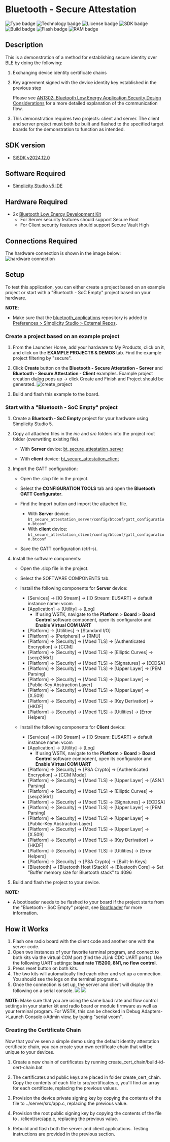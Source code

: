 # Bluetooth - Secure Attestation #

![Type badge](https://img.shields.io/badge/Type-Virtual%20Application-green)
![Technology badge](https://img.shields.io/badge/Technology-Bluetooth-green)
![License badge](https://img.shields.io/badge/License-Zlib-green)
![SDK badge](https://img.shields.io/badge/SDK-v2024.12.0-green)
![Build badge](https://img.shields.io/badge/Build-passing-green)
![Flash badge](https://img.shields.io/badge/Flash-262.29%20KB-blue)
![RAM badge](https://img.shields.io/badge/RAM-15.14%20KB-blue)
## Description ##

This is a demonstration of a method for establishing secure identity over BLE by doing the following:

1. Exchanging device identity certificate chains

2. Key agreement signed with the device identity key established in the previous step

   Please see [AN1302: Bluetooth Low Energy Application Security Design Considerations](https://www.silabs.com/documents/public/application-notes/an1302-bluetooth-application-security-design-considerations.pdf) for a more detailed explanation of the communication flow.
3. This demonstration requires two projects: client and server. The client and server project must both be built and flashed to the specified target boards for the demonstration to function as intended.

## SDK version ##

- [SiSDK v2024.12.0](https://github.com/SiliconLabs/simplicity_sdk)

## Software Required ##

- [Simplicity Studio v5 IDE](https://www.silabs.com/developers/simplicity-studio)

## Hardware Required ##

- 2x [Bluetooth Low Energy Development Kit](https://www.silabs.com/development-tools/wireless/bluetooth)
  - For Server security features should support Secure Root
  - For Client security features should support Secure Vault High

## Connections Required ##

The hardware connection is shown in the image below:
![hardware connection](image/system_overview.png)

## Setup ##

To test this application, you can either create a project based on an example project or start with a "Bluetooth - SoC Empty" project based on your hardware.

**NOTE**:

- Make sure that the [bluetooth_applications](https://github.com/SiliconLabs/bluetooth_applications) repository is added to [Preferences > Simplicity Studio > External Repos](https://docs.silabs.com/simplicity-studio-5-users-guide/latest/ss-5-users-guide-about-the-launcher/welcome-and-device-tabs).

### Create a project based on an example project ###

1. From the Launcher Home, add your hardware to My Products, click on it, and click on the **EXAMPLE PROJECTS & DEMOS** tab. Find the example project filtering by "secure".

2. Click **Create** button on the **Bluetooth - Secure Attestation - Server** and **Bluetooth - Secure Attestation - Client** examples. Example project creation dialog pops up -> click Create and Finish and Project should be generated.
![create_project](image/create_project.png)

3. Build and flash this example to the board.

### Start with a "Bluetooth - SoC Empty" project ###

1. Create a **Bluetooth - SoC Empty** project for your hardware using Simplicity Studio 5.

2. Copy all attached files in the *inc* and *src* folders into the project root folder (overwriting existing file).
    - With **Server** device: [bt_secure_attestation_server](bt_secure_attestation_server)

    - With **client** device: [bt_secure_attestation_client](bt_secure_attestation_client)
3. Import the GATT configuration:

    - Open the .slcp file in the project.

    - Select the **CONFIGURATION TOOLS** tab and open the **Bluetooth GATT Configurator**.

    - Find the Import button and import the attached file.

         - With **Server** device: `bt_secure_attestation_server/config/btconf/gatt_configuration.btconf`
         - With **client** device: `bt_secure_attestation_client/config/btconf/gatt_configuration.btconf`

    - Save the GATT configuration (ctrl-s).
4. Install the software components:
   - Open the .slcp file in the project.

   - Select the SOFTWARE COMPONENTS tab.

   - Install the following components for **Server** device:
      - [Services] → [IO Stream] → [IO Stream: EUSART] → default instance name: vcom
      - [Application] → [Utility] → [Log]
         - If using WSTK, navigate to the  **Platform** > **Board** > **Board Control**  software component, open its configurator and **Enable Virtual COM UART**
      - [Platform] → [Utilities] → [Standard I/O]
      - [Platform] → [Peripheral] → [RMU]
      - [Platform] → [Security] → [Mbed TLS] → [Authenticated Encryption] → [CCM]
      - [Platform] → [Security] → [Mbed TLS] → [Elliptic Curves] → [secp256r1]
      - [Platform] → [Security] → [Mbed TLS] → [Signatures] → [ECDSA]
      - [Platform] → [Security] → [Mbed TLS] → [Upper Layer] → [PEM Parsing]
      - [Platform] → [Security] → [Mbed TLS] → [Upper Layer] → [Public-Key Abstraction Layer]
      - [Platform] → [Security] → [Mbed TLS] → [Upper Layer] → [X.509]
      - [Platform] → [Security] → [Mbed TLS] → [Key Derivation] → [HKDF]
      - [Platform] → [Security] → [Mbed TLS] → [Utilities] → [Error Helpers]

   - Install the following components for **Client** device:
      - [Services] → [IO Stream] → [IO Stream: EUSART] → default instance name: vcom
      - [Application] → [Utility] → [Log]
         - If using WSTK, navigate to the  **Platform** > **Board** > **Board Control**  software component, open its configurator and **Enable Virtual COM UART**
      - [Platform] → [Security] → [PSA Crypto] → [Authenticated Encryption] → [CCM Mode]
      - [Platform] → [Security] → [Mbed TLS] → [Upper Layer] → [ASN.1 Parsing]
      - [Platform] → [Security] → [Mbed TLS] → [Elliptic Curves] → [secp256r1]
      - [Platform] → [Security] → [Mbed TLS] → [Signatures] → [ECDSA]
      - [Platform] → [Security] → [Mbed TLS] → [Upper Layer] → [PEM Parsing]
      - [Platform] → [Security] → [Mbed TLS] → [Upper Layer] → [Public-Key Abstraction Layer]
      - [Platform] → [Security] → [Mbed TLS] → [Upper Layer] → [X.509]
      - [Platform] → [Security] → [Mbed TLS] → [Key Derivation] → [HKDF]
      - [Platform] → [Security] → [Mbed TLS] → [Utilities] → [Error Helpers]
      - [Platform] → [Security] → [PSA Crypto] → [Built-In Keys]
      - [Bluetooth] → [Bluetooth Host (Stack)] → [Bluetooth Core] → Set "Buffer memory size for Bluetooth stack" to 4096

5. Build and flash the project to your device.

**NOTE:**

- A bootloader needs to be flashed to your board if the project starts from the "Bluetooth - SoC Empty" project, see [Bootloader](https://github.com/SiliconLabs/bluetooth_applications/blob/master/README.md#bootloader) for more information.

## How it Works ##

1. Flash one radio board with the client code and another one with the server code.
2. Open two instances of your favorite terminal program, and connect to both kits via the virtual COM port (find the JLink CDC UART ports). Use the following UART settings: **baud rate 115200, 8N1, no flow control**.
3. Press reset button on both kits.
4. The two kits will automatically find each other and set up a connection. You should see the logs on the terminal programs.
5. Once the connection is set up, the server and client will display the following on a serial console.
![](image/server_console.png)
![](image/client_console.png)

**NOTE**: Make sure that you are using the same baud rate and flow control settings in your starter kit and radio board or module firmware as well as your terminal program. For WSTK, this can be checked in Debug Adapters->Launch Console->Admin view, by typing "serial vcom".

### Creating the Certificate Chain ###

Now that you've seen a simple demo using the default identity attestation certificate chain, you can create your own certificate chain that will be unique to your devices.

1. Create a new chain of certificates by running create_cert_chain/build-id-cert-chain.bat

2. The certificates and public keys are placed in folder create_cert_chain. Copy the contents of each file to src/certificates.c, you'll find an array for each certificate, replacing the previous values.

3. Provision the device private signing key by copying the contents of the file to ../server/src/app.c, replacing the previous value.

4. Provision the root public signing key by copying the contents of the file to ../client/src/app.c, replacing the previous value.

5. Rebuild and flash both the server and client applications. Testing instructions are provided in the previous section.
